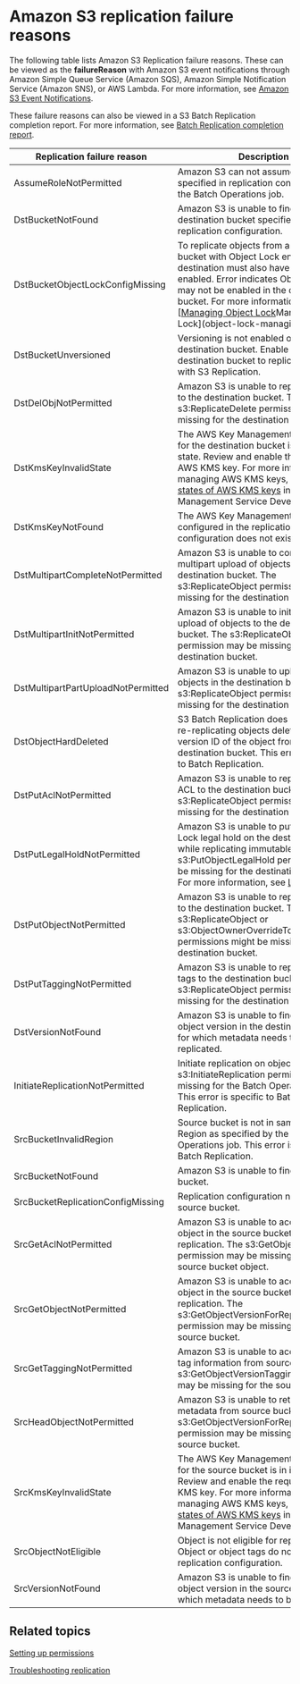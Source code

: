 # Amazon S3 replication failure reasons<a name="replication-failure-codes"></a>

The following table lists Amazon S3 Replication failure reasons\. These can be viewed as the **failureReason** with Amazon S3 event notifications through Amazon Simple Queue Service \(Amazon SQS\), Amazon Simple Notification Service \(Amazon SNS\), or AWS Lambda\. For more information, see [Amazon S3 Event Notifications](NotificationHowTo.md)\.

These failure reasons can also be viewed in a S3 Batch Replication completion report\. For more information, see [Batch Replication completion report](s3-batch-replication-batch.md#batch-replication-completion-report)\.


| Replication failure reason | Description | 
| --- | --- | 
| AssumeRoleNotPermitted | Amazon S3 can not assume the IAM role specified in replication configuration or the Batch Operations job\. | 
| DstBucketNotFound | Amazon S3 is unable to find the destination bucket specified in the replication configuration\. | 
| DstBucketObjectLockConfigMissing | To replicate objects from a source bucket with Object Lock enabled the destination must also have Object Lock enabled\. Error indicates Object Lock may not be enabled in the destination bucket\. For more information, see [[Managing Object Lock](object-lock-managing.md)Managing Object Lock](object-lock-managing.md)\. | 
| DstBucketUnversioned | Versioning is not enabled on S3 destination bucket\. Enable versioning on destination bucket to replicate objects with S3 Replication\. | 
| DstDelObjNotPermitted | Amazon S3 is unable to replicate deletes to the destination bucket\. The s3:ReplicateDelete permission may be missing for the destination bucket\. | 
| DstKmsKeyInvalidState | The AWS Key Management Service key for the destination bucket is in an invalid state\. Review and enable the required AWS KMS key\. For more information on managing AWS KMS keys, see [Key states of AWS KMS keys](https://docs.aws.amazon.com/kms/latest/developerguide/key-state.html) in the AWS Key Management Service Developer Guide\. | 
| DstKmsKeyNotFound | The AWS Key Management Service key configured in the replication configuration does not exist\. | 
| DstMultipartCompleteNotPermitted | Amazon S3 is unable to complete multipart upload of objects in the destination bucket\. The s3:ReplicateObject permission may be missing for the destination bucket\.  | 
| DstMultipartInitNotPermitted | Amazon S3 is unable to initiate multipart upload of objects to the destination bucket\. The s3:ReplicateObject permission may be missing for the destination bucket\.  | 
| DstMultipartPartUploadNotPermitted | Amazon S3 is unable to upload multipart objects in the destination bucket\. The s3:ReplicateObject permission may be missing for the destination bucket\.  | 
| DstObjectHardDeleted | S3 Batch Replication does not support re\-replicating objects deleted with the version ID of the object from the destination bucket\. This error is specific to Batch Replication\. | 
| DstPutAclNotPermitted | Amazon S3 is unable to replicate object ACL to the destination bucket\. The s3:ReplicateObject permission may be missing for the destination bucket\. | 
| DstPutLegalHoldNotPermitted | Amazon S3 is unable to put an Object Lock legal hold on the destination object while replicating immutable objects\. The s3:PutObjectLegalHold permission may be missing for the destination bucket\. For more information, see [Legal holds](object-lock-overview.md#object-lock-legal-holds)\. | 
|  DstPutObjectNotPermitted | Amazon S3 is unable to replicate objects to the destination bucket\. The s3:ReplicateObject or s3:ObjectOwnerOverrideToBucketOwner permissions might be missing for the destination bucket\. | 
| DstPutTaggingNotPermitted | Amazon S3 is unable to replicate object tags to the destination bucket\. The s3:ReplicateObject permission may be missing for the destination bucket\.  | 
| DstVersionNotFound  | Amazon S3 is unable to find the required object version in the destination bucket for which metadata needs to be replicated\.  | 
| InitiateReplicationNotPermitted | Initiate replication on object failed\. The s3:InitiateReplication permission may be missing for the Batch Operations job\. This error is specific to Batch Replication\. | 
| SrcBucketInvalidRegion | Source bucket is not in same AWS Region as specified by the Batch Operations job\. This error is specific to Batch Replication\. | 
| SrcBucketNotFound | Amazon S3 is unable to find the source bucket\. | 
| SrcBucketReplicationConfigMissing | Replication configuration not found for source bucket\. | 
| SrcGetAclNotPermitted | Amazon S3 is unable to access the object in the source bucket for replication\. The s3:GetObjectVersionAcl permission may be missing for the source bucket object\.  | 
| SrcGetObjectNotPermitted | Amazon S3 is unable to access the object in the source bucket for replication\. The s3:GetObjectVersionForReplication permission may be missing for the source bucket\.  | 
| SrcGetTaggingNotPermitted | Amazon S3 is unable to access object tag information from source bucket\. The s3:GetObjectVersionTagging permission may be missing for the source bucket\. | 
| SrcHeadObjectNotPermitted | Amazon S3 is unable to retrieve object metadata from source bucket\. The s3:GetObjectVersionForReplication permission may be missing for the source bucket\.  | 
| SrcKmsKeyInvalidState | The AWS Key Management Service key for the source bucket is in invalid state\. Review and enable the required AWS KMS key\. For more information on managing AWS KMS keys, see [Key states of AWS KMS keys](https://docs.aws.amazon.com/kms/latest/developerguide/key-state.html) in the AWS Key Management Service Developer Guide\. | 
| SrcObjectNotEligible | Object is not eligible for replication\. Object or object tags do not match replication configuration\. | 
| SrcVersionNotFound | Amazon S3 is unable to find the required object version in the source bucket for which metadata needs to be replicated\. | 

## Related topics<a name="replication-metrics-related-topics"></a>

[Setting up permissions](setting-repl-config-perm-overview.md)

[Troubleshooting replication](replication-troubleshoot.md)